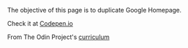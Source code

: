 The objective of this page is to duplicate Google Homepage.

Check it at [Codepen.io](https://codepen.io/sgzFalcon/pen/ppWKYq)

From The Odin Project's [curriculum](http://www.theodinproject.com/courses/web-development-101/lessons/html-css)
